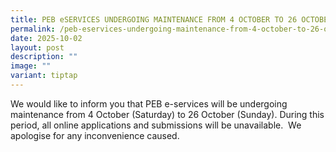 ```yaml
---
title: PEB eSERVICES UNDERGOING MAINTENANCE FROM 4 OCTOBER TO 26 OCTOBER 2025
permalink: /peb-eservices-undergoing-maintenance-from-4-october-to-26-october-2025/
date: 2025-10-02
layout: post
description: ""
image: ""
variant: tiptap
---
```

<p>We would like to inform you that PEB e-services will be undergoing maintenance
from 4 October (Saturday) to 26 October (Sunday). During this period, all
online applications and submissions will be unavailable.&nbsp; We apologise
for any inconvenience caused.</p>